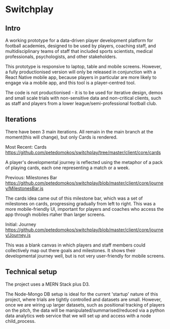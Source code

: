 # Switchplay

## Intro

A working prototype for a data-driven player development platform for football academies, designed to be used by players, coaching staff, and multidisciplinary teams of staff that included sports scientists, medical professionals, psychologists, and other stakeholders.

This prototype is responsive to laptop, table and mobile screens. However, a fully productionised version will only be released in conjunction with a React Native mobile app, because players in particular are more likely to engage via a mobile app, and this tool is a player-centred tool.

The code is not productionised - it is to be used for iterative design, demos and small scale trials with non-sensitive data and non-critical clients, such as staff and players from a lower league/semi-professional football club.

## Iterations

There have been 3 main iterations. All remain in the main branch at the moment(this will change), but only Cards is rendered.

Most Recent: Cards https://github.com/petedomokos/switchplay/tree/master/client/core/cards 

A player's developmental journey is reflected using the metaphor of a pack of playing cards, each one representing a match or a week.

Previous: Milestones Bar https://github.com/petedomokos/switchplay/blob/master/client/core/journey/MilestonesBar.js

The cards idea came out of this milestone bar, which was a set of milestones on cards, progressing gradually from left to right.
This was a more mobile-friendly UI, important for players and coaches who access the app through mobiles rtaher than larger screens.

Initial: Journey https://github.com/petedomokos/switchplay/blob/master/client/core/journey/Journey.js

This was a blank canvas in which players and staff members could collectively map out there goals and milestones.
It shows their developmental journey well, but is not very user-friendly for mobile screens.

## Technical setup

The project uses a MERN Stack plus D3.

The Node-Mongo DB setup is ideal for the current 'startup' nature of this project, where trials are tightly controlled and datasets are small. However, once we are wiring up larger datasets, such as positional tracking of players on the pitch, the data will be manipulated/summarised/reduced via a python data analytics web service that we will set up and access with a node child_process.



